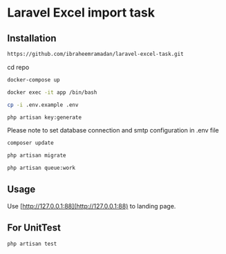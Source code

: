 # Laravel Excel import task


## Installation 

```bash
https://github.com/ibraheemramadan/laravel-excel-task.git
```

cd repo 

```bash
docker-compose up
```

```bash
docker exec -it app /bin/bash
```

```bash
cp -i .env.example .env
```
```bash
php artisan key:generate
```

Please note to set database connection and smtp configuration in .env file 

```bash
composer update
```

```bash
php artisan migrate
```

```bash
php artisan queue:work
```

## Usage

Use [http://127.0.0.1:88](http://127.0.0.1:88) to landing page.

## For UnitTest

```bash
php artisan test
```

